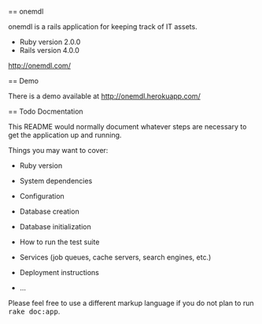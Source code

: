 == onemdl

onemdl is a rails application for keeping track of IT assets.

* Ruby version 2.0.0
* Rails version 4.0.0

http://onemdl.com/

== Demo

There is a demo available at http://onemdl.herokuapp.com/

== Todo Docmentation

This README would normally document whatever steps are necessary to get the
application up and running.

Things you may want to cover:

* Ruby version

* System dependencies

* Configuration

* Database creation

* Database initialization

* How to run the test suite

* Services (job queues, cache servers, search engines, etc.)

* Deployment instructions

* ...


Please feel free to use a different markup language if you do not plan to run
<tt>rake doc:app</tt>.
